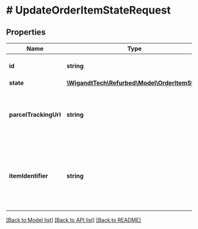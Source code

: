 # # UpdateOrderItemStateRequest

## Properties

Name | Type | Description | Notes
------------ | ------------- | ------------- | -------------
**id** | **string** | The id of the order item to update. |
**state** | [**\WigandtTech\Refurbed\Model\OrderItemState**](OrderItemState.md) |  | [optional]
**parcelTrackingUrl** | **string** | Required for state SHIPPED. Must be a valid HTTP(S) URL. | [optional]
**itemIdentifier** | **string** | IMEI (if smartphone) or serial number (other product categories) of the item shipped. | [optional]

[[Back to Model list]](../../README.md#models) [[Back to API list]](../../README.md#endpoints) [[Back to README]](../../README.md)
